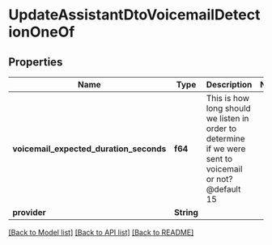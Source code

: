 # UpdateAssistantDtoVoicemailDetectionOneOf

## Properties

Name | Type | Description | Notes
------------ | ------------- | ------------- | -------------
**voicemail_expected_duration_seconds** | **f64** | This is how long should we listen in order to determine if we were sent to voicemail or not?  @default 15 | 
**provider** | **String** |  | 

[[Back to Model list]](../README.md#documentation-for-models) [[Back to API list]](../README.md#documentation-for-api-endpoints) [[Back to README]](../README.md)


